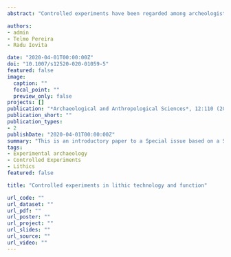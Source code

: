 ```yaml
---
abstract: "Controlled experiments have been regarded among archeologists with a certain degree of skepticism. This is in large part due to the perception that, in controlled setups, especially those employing machines, artifact production, or the experimental replication of their use is too far removed from authentic ancient human action to be meaningful. In that sense, the unease stems from a belief that, on the one hand, a machine is so unrealistic that whatever advantages might come from it are not helpful, and—on the other hand—that a mechanical device might introduce more biases than it helps resolve."

authors:
- admin
- Telmo Pereira
- Radu Iovita

date: "2020-04-01T00:00:00Z"
doi: "10.1007/s12520-020-01059-5"
featured: false
image:
  caption: ""
  focal_point: ""
  preview_only: false
projects: []
publication: "*Archaeological and Anthropological Sciences*, 12:110 (2020)"
publication_short: ""
publication_types:
- 2
publishDate: "2020-04-01T00:00:00Z"
summary: "This is an introductory paper to a Special issue based on a Symposium organized at the SAA2017 in Vancouver. The Symposium aimed to bring together reseachers working different aspects of lithic technology and function, which use controlled experimentation to address their questions."
tags:
- Experimental archaeology
- Controlled Experiments
- Lithics
featured: false

title: "Controlled experiments in lithic technology and function"

url_code: ""
url_dataset: ""
url_pdf: ""
url_poster: ""
url_project: ""
url_slides: ""
url_source: ""
url_video: ""
---
```

